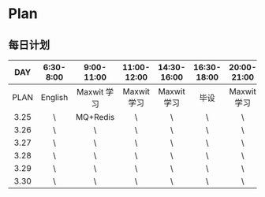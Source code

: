 # Plan

## 每日计划
|DAY|6:30-8:00|9:00-11:00|11:00-12:00|14:30-16:00|16:30-18:00|20:00-21:00|21:20-22:50
|:-:|:-------:|:--------:|:---------:|:---------:|:---------:|:---------:|:---------:|
|PLAN|English|Maxwit 学习|Maxwit 学习|Maxwit 学习|毕设       |Maxwit 学习|毕设
|3.25|\      |MQ+Redis  |\         |\          |\         |\         |\         
|3.26|\      |\         |\         |\          |\         |\         |\         
|3.27|\      |\         |\         |\          |\         |\         |\         
|3.28|\      |\         |\         |\          |\         |\         |\         
|3.29|\      |\         |\         |\          |\         |\         |\         
|3.30|\      |\         |\         |\          |\         |\         |\         
